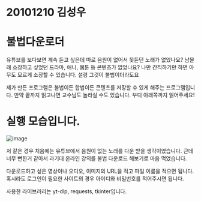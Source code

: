 # 20101210 김성우

# 불법다운로더
유튜브를 보다보면 계속 듣고 싶은데 따로 음원이 없어서 못듣던 노래가 없었나요?
남몰래 소장하고 싶었던 드라마, 애니, 웹툰 등 콘텐츠가 없었나요?
나만 간직하기만 하면 아무도 모르게 소장할 수 있습니다. 설령 그것이 불법이더라도요

제가 만든 프로그램은 불법이든 합법이든 콘텐츠를 저장할 수 있게 해주는 프로그램입니다.
만약 끝까지 읽고나면 교수님도 놀라실 수도 있습니다. 부디 아래쪽까지 읽어주세요!

# 실행 모습입니다.
![image](https://github.com/user-attachments/assets/dfed18bd-b7fb-4a55-86c3-309b9f28d51f)

저 같은 경우 처음에는 유튜브에서 음원이 없는 노래를 다운 받을 생각이였습니다.
근데 너무 뻔한거 같아서 과기대 온라인 강의를 불법 다운로드 해보기로 마음 먹었습니다.


다운로드하고 싶은 영상이나 오디오, 이미지의 URL을 적고 파일 이름을 적으면 됩니다.
혹시라도 로그인이 필요한 사이트의 경우 아이디와 비밀번호를 적어주시면 됩니다.



사용한 라이브러리는 yt-dlp, requests, tkinter입니다.
